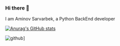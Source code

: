 ### Hi there 👋

I am Aminov Sarvarbek, a Python BackEnd developer

[![Anurag's GitHub stats](https://github-readme-stats.vercel.app/api?username=SarvarbekUzDev)](https://github.com/anuraghazra/github-readme-stats)


![github](https://img.shields.io/badge/GitHub-000000?style=for-the-badge&logo=GitHub&logoColor=white)]
